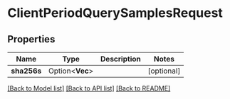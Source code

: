 # ClientPeriodQuerySamplesRequest

## Properties

Name | Type | Description | Notes
------------ | ------------- | ------------- | -------------
**sha256s** | Option<**Vec<String>**> |  | [optional]

[[Back to Model list]](../README.md#documentation-for-models) [[Back to API list]](../README.md#documentation-for-api-endpoints) [[Back to README]](../README.md)
